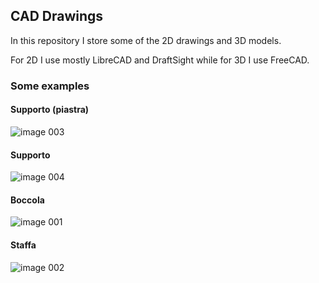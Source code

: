 ## CAD Drawings

In this repository I store some of the 2D drawings and 3D models. 

For 2D I use mostly LibreCAD and DraftSight while for 3D I use FreeCAD.

### Some examples

#### Supporto (piastra)
![image 003](https://user-images.githubusercontent.com/13961654/53694316-5cf97680-3dad-11e9-947c-bde8081c4a91.png)
#### Supporto 
![image 004](https://user-images.githubusercontent.com/13961654/53694317-5cf97680-3dad-11e9-99d5-058b7aa5014f.png)
#### Boccola
![image 001](https://user-images.githubusercontent.com/13961654/53694318-5d920d00-3dad-11e9-9e67-4d410bfe4c31.png)
#### Staffa
![image 002](https://user-images.githubusercontent.com/13961654/53694319-5d920d00-3dad-11e9-93a6-e30160bdb86c.png)
